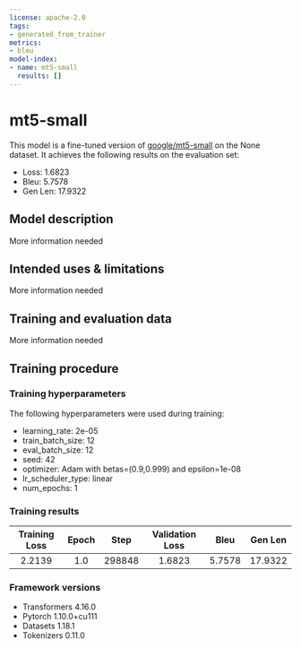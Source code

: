 ```yaml
---
license: apache-2.0
tags:
- generated_from_trainer
metrics:
- bleu
model-index:
- name: mt5-small
  results: []
---
```


<!-- This model card has been generated automatically according to the information the Trainer had access to. You
should probably proofread and complete it, then remove this comment. -->

# mt5-small

This model is a fine-tuned version of [google/mt5-small](https://huggingface.co/google/mt5-small) on the None dataset.
It achieves the following results on the evaluation set:
- Loss: 1.6823
- Bleu: 5.7578
- Gen Len: 17.9322

## Model description

More information needed

## Intended uses & limitations

More information needed

## Training and evaluation data

More information needed

## Training procedure

### Training hyperparameters

The following hyperparameters were used during training:
- learning_rate: 2e-05
- train_batch_size: 12
- eval_batch_size: 12
- seed: 42
- optimizer: Adam with betas=(0.9,0.999) and epsilon=1e-08
- lr_scheduler_type: linear
- num_epochs: 1

### Training results

| Training Loss | Epoch | Step   | Validation Loss | Bleu   | Gen Len |
|:-------------:|:-----:|:------:|:---------------:|:------:|:-------:|
| 2.2139        | 1.0   | 298848 | 1.6823          | 5.7578 | 17.9322 |


### Framework versions

- Transformers 4.16.0
- Pytorch 1.10.0+cu111
- Datasets 1.18.1
- Tokenizers 0.11.0

